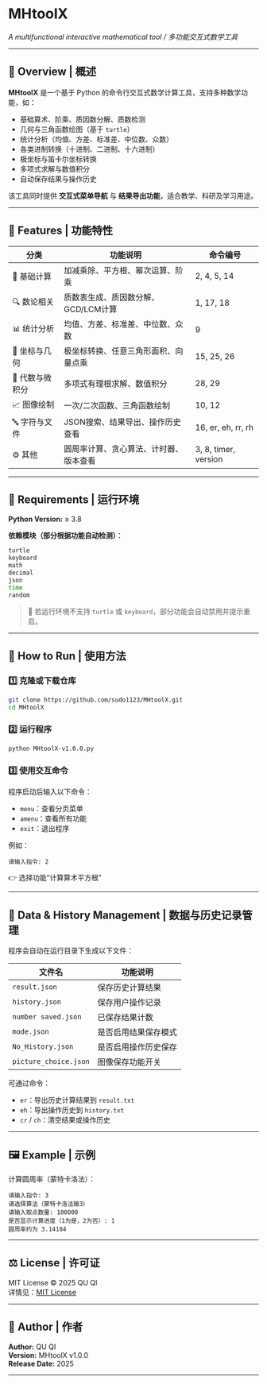 # MHtoolX
*A multifunctional interactive mathematical tool / 多功能交互式数学工具*

---

## 📘 Overview | 概述

**MHtoolX** 是一个基于 Python 的命令行交互式数学计算工具，支持多种数学功能，如：
- 基础算术、阶乘、质因数分解、质数检测  
- 几何与三角函数绘图（基于 `turtle`）  
- 统计分析（均值、方差、标准差、中位数、众数）  
- 各类进制转换（十进制、二进制、十六进制）  
- 极坐标与笛卡尔坐标转换  
- 多项式求解与数值积分  
- 自动保存结果与操作历史  

该工具同时提供 **交互式菜单导航** 与 **结果导出功能**，适合教学、科研及学习用途。

---

## 🧮 Features | 功能特性

| 分类 | 功能说明 | 命令编号 |
|------|-----------|-----------|
| 🔢 基础计算 | 加减乘除、平方根、幂次运算、阶乘 | 2, 4, 5, 14 |
| 🔍 数论相关 | 质数表生成、质因数分解、GCD/LCM计算 | 1, 17, 18 |
| 📊 统计分析 | 均值、方差、标准差、中位数、众数 | 9 |
| 🧭 坐标与几何 | 极坐标转换、任意三角形面积、向量点乘 | 15, 25, 26 |
| 🧠 代数与微积分 | 多项式有理根求解、数值积分 | 28, 29 |
| 📈 图像绘制 | 一次/二次函数、三角函数绘制 | 10, 12 |
| 🔤 字符与文件 | JSON搜索、结果导出、操作历史查看 | 16, er, eh, rr, rh |
| ⚙️ 其他 | 圆周率计算、贪心算法、计时器、版本查看 | 3, 8, timer, version |

---

## 🧩 Requirements | 运行环境

**Python Version:** ≥ 3.8  

**依赖模块（部分根据功能自动检测）**：
```bash
turtle
keyboard
math
decimal
json
time
random
```

> 📌 若运行环境不支持 `turtle` 或 `keyboard`，部分功能会自动禁用并提示重启。

---

## 🚀 How to Run | 使用方法

### 1️⃣ 克隆或下载仓库
```bash
git clone https://github.com/sudo1123/MHtoolX.git
cd MHtoolX
```

### 2️⃣ 运行程序
```bash
python MHtoolX-v1.0.0.py
```

### 3️⃣ 使用交互命令
程序启动后输入以下命令：
- `menu`：查看分页菜单  
- `amenu`：查看所有功能  
- `exit`：退出程序  

例如：
```
请输入指令: 2
```
👉 选择功能“计算算术平方根”

---

## 💾 Data & History Management | 数据与历史记录管理

程序会自动在运行目录下生成以下文件：

| 文件名 | 功能说明 |
|--------|-----------|
| `result.json` | 保存历史计算结果 |
| `history.json` | 保存用户操作记录 |
| `number saved.json` | 已保存结果计数 |
| `mode.json` | 是否启用结果保存模式 |
| `No_History.json` | 是否启用操作历史保存 |
| `picture_choice.json` | 图像保存功能开关 |

可通过命令：
- `er`：导出历史计算结果到 `result.txt`  
- `eh`：导出操作历史到 `history.txt`  
- `cr` / `ch`：清空结果或操作历史  

---

## 🖼️ Example | 示例

计算圆周率（蒙特卡洛法）：
```
请输入指令: 3
请选择算法（蒙特卡洛法输3）
请输入取点数量: 100000
是否显示计算进度（1为是，2为否）: 1
圆周率约为 3.14184
```

---

## ⚖️ License | 许可证

MIT License © 2025 QU QI  
详情见：[MIT License](https://opensource.org/licenses/MIT)

---

## 🧠 Author | 作者

**Author:** QU QI  
**Version:** MHtoolX v1.0.0  
**Release Date:** 2025  

---


